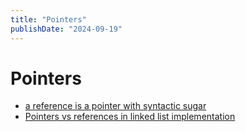 ```yaml
---
title: "Pointers"
publishDate: "2024-09-19"
---
```


# Pointers

- [a reference is a pointer with syntactic sugar](https://www.reddit.com/r/cpp/comments/18186it/comment/kaalshc/?utm_source=share&utm_medium=web3x&utm_name=web3xcss&utm_term=1&utm_content=share_button)
- [Pointers vs references in linked list implementation](/linked_list.md#implementations-of-difference-languages)